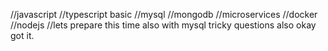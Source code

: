 //javascript 
//typescript basic
//mysql
//mongodb 
//microservices
//docker
//nodejs
//lets prepare this time also with mysql tricky questions also okay got it.